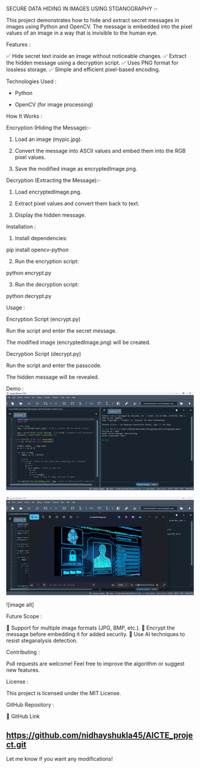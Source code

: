 SECURE DATA HIDING IN IMAGES USING STGANOGRAPHY :-

This project demonstrates how to hide and extract secret messages in images using Python and OpenCV. The message is embedded into the pixel values of an image in a way that is invisible to the human eye.

Features :

✅ Hide secret text inside an image without noticeable changes.
✅ Extract the hidden message using a decryption script.
✅ Uses PNG format for lossless storage.
✅ Simple and efficient pixel-based encoding.

Technologies Used :

* Python

* OpenCV (for image processing)

How It Works :

Encryption (Hiding the Message):-

1. Load an image (mypic.jpg).


2. Convert the message into ASCII values and embed them into the RGB pixel values.


3. Save the modified image as encryptedImage.png.



Decryption (Extracting the Message):-

1. Load encryptedImage.png.


2. Extract pixel values and convert them back to text.


3. Display the hidden message.



Installation :


1. Install dependencies:

pip install opencv-python 


2. Run the encryption script:

python encrypt.py


3. Run the decryption script:

python decrypt.py



Usage :

Encryption Script (encrypt.py)

Run the script and enter the secret message.

The modified image (encryptedImage.png) will be created.


Decryption Script (decrypt.py)

Run the script and enter the passcode.

The hidden message will be revealed.


Demo :
![image alt](https://github.com/nidhayshukla45/AICTE_project/blob/0703e7c9cf72a4ba8a1295ee039047e73b55b5a5/Screenshot%20of%20Encrypt%20Code%20with%20Output.png)

![image alt](https://github.com/nidhayshukla45/AICTE_project/blob/57cd89174711bdeba11f9e43d0b880d3f818efe3/Screenshot%20of%20encryptedImage%20created.png)

![image alt]

Future Scope :

🔹 Support for multiple image formats (JPG, BMP, etc.).
🔹 Encrypt the message before embedding it for added security.
🔹 Use AI techniques to resist steganalysis detection.

Contributing :

Pull requests are welcome! Feel free to improve the algorithm or suggest new features.

License :

This project is licensed under the MIT License.

GitHub Repository :

🔗 GitHub Link

https://github.com/nidhayshukla45/AICTE_project.git
---

Let me know if you want any modifications!
